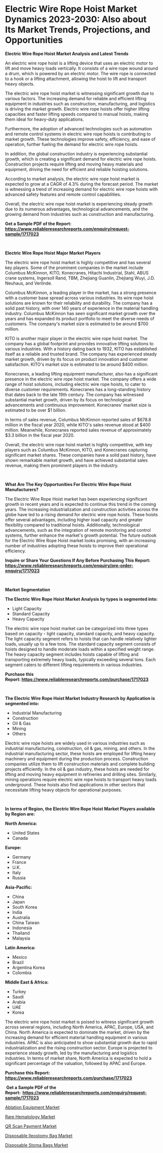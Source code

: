 <p><h1>Electric Wire Rope Hoist Market Dynamics 2023-2030: Also about Its Market Trends, Projections, and Opportunities</h1></p><p><strong>Electric Wire Rope Hoist Market Analysis and Latest Trends</strong></p>
<p><p>An electric wire rope hoist is a lifting device that uses an electric motor to lift and move heavy loads vertically. It consists of a wire rope wound around a drum, which is powered by an electric motor. The wire rope is connected to a hook or a lifting attachment, allowing the hoist to lift and transport heavy objects.</p><p>The electric wire rope hoist market is witnessing significant growth due to various factors. The increasing demand for reliable and efficient lifting equipment in industries such as construction, manufacturing, and logistics is driving the market growth. Electric wire rope hoists offer higher lifting capacities and faster lifting speeds compared to manual hoists, making them ideal for heavy-duty applications.</p><p>Furthermore, the adoption of advanced technologies such as automation and remote control systems in electric wire rope hoists is contributing to market growth. These technologies improve safety, efficiency, and ease of operation, further fueling the demand for electric wire rope hoists.</p><p>In addition, the global construction industry is experiencing substantial growth, which is creating a significant demand for electric wire rope hoists. Construction projects require lifting and moving heavy materials and equipment, driving the need for efficient and reliable hoisting solutions.</p><p>According to market analysis, the electric wire rope hoist market is expected to grow at a CAGR of 4.3% during the forecast period. The market is witnessing a trend of increasing demand for electric wire rope hoists with advanced safety features and remote control capabilities.</p><p>Overall, the electric wire rope hoist market is experiencing steady growth due to its numerous advantages, technological advancements, and the growing demand from industries such as construction and manufacturing.</p></p>
<p><strong>Get a Sample PDF of the Report:&nbsp; <a href="https://www.reliableresearchreports.com/enquiry/request-sample/1717023">https://www.reliableresearchreports.com/enquiry/request-sample/1717023</a></strong></p>
<p>&nbsp;</p>
<p><strong>Electric Wire Rope Hoist Major Market Players</strong></p>
<p><p>The electric wire rope hoist market is highly competitive and has several key players. Some of the prominent companies in the market include Columbus McKinnon, KITO, Konecranes, Hitachi Industrial, Stahl, ABUS crane systems, Ingersoll Rand, TBM, Zhejiang Guanlin, Zhejiang Wuyi, J.D. Neuhaus, and Verlinde.</p><p>Columbus McKinnon, a leading player in the market, has a strong presence with a customer base spread across various industries. Its wire rope hoist solutions are known for their reliability and durability. The company has a solid past history, with over 140 years of experience in the material handling industry. Columbus McKinnon has seen significant market growth over the years and has expanded its product portfolio to meet the diverse needs of customers. The company's market size is estimated to be around $700 million.</p><p>KITO is another major player in the electric wire rope hoist market. The company has a global footprint and provides innovative lifting solutions to various industries. With a history dating back to 1932, KITO has established itself as a reliable and trusted brand. The company has experienced steady market growth, driven by its focus on product innovation and customer satisfaction. KITO's market size is estimated to be around $400 million.</p><p>Konecranes, a leading lifting equipment manufacturer, also has a significant presence in the electric wire rope hoist market. The company offers a wide range of hoist solutions, including electric wire rope hoists, to cater to diverse customer requirements. Konecranes has a long-standing history that dates back to the late 19th century. The company has witnessed substantial market growth, driven by its focus on technological advancements and continuous improvement. Konecranes' market size is estimated to be over $1 billion.</p><p>In terms of sales revenue, Columbus McKinnon reported sales of $678.8 million in the fiscal year 2020, while KITO's sales revenue stood at $400 million. Meanwhile, Konecranes reported sales revenue of approximately $3.3 billion in the fiscal year 2020.</p><p>Overall, the electric wire rope hoist market is highly competitive, with key players such as Columbus McKinnon, KITO, and Konecranes capturing significant market shares. These companies have a solid past history, have shown remarkable market growth, and have achieved substantial sales revenue, making them prominent players in the industry.</p></p>
<p>&nbsp;</p>
<p><strong>What Are The Key Opportunities For Electric Wire Rope Hoist Manufacturers?</strong></p>
<p><p>The Electric Wire Rope Hoist market has been experiencing significant growth in recent years and is expected to continue this trend in the coming years. The increasing industrialization and construction activities across the globe have led to a rising demand for electric wire rope hoists. These hoists offer several advantages, including higher load capacity and greater flexibility compared to traditional hoists. Additionally, technological advancements, such as the integration of remote monitoring and control systems, further enhance the market's growth potential. The future outlook for the Electric Wire Rope Hoist market looks promising, with an increasing number of industries adopting these hoists to improve their operational efficiency.</p></p>
<p><strong>Inquire or Share Your Questions If Any Before Purchasing This Report: <a href="https://www.reliableresearchreports.com/enquiry/pre-order-enquiry/1717023">https://www.reliableresearchreports.com/enquiry/pre-order-enquiry/1717023</a></strong></p>
<p>&nbsp;</p>
<p><strong>Market Segmentation</strong></p>
<p><strong>The Electric Wire Rope Hoist Market Analysis by types is segmented into:</strong></p>
<p><ul><li>Light Capacity</li><li>Standard Capacity</li><li>Heavy Capacity</li></ul></p>
<p><p>The electric wire rope hoist market can be categorized into three types based on capacity - light capacity, standard capacity, and heavy capacity. The light capacity segment refers to hoists that can handle relatively lighter loads, usually up to a few tons. The standard capacity segment consists of hoists designed to handle moderate loads within a specified weight range. The heavy capacity segment includes hoists capable of lifting and transporting extremely heavy loads, typically exceeding several tons. Each segment caters to different lifting requirements in various industries.</p></p>
<p><strong>Purchase this Report:&nbsp;<a href="https://www.reliableresearchreports.com/purchase/1717023">https://www.reliableresearchreports.com/purchase/1717023</a></strong></p>
<p>&nbsp;</p>
<p><strong>The Electric Wire Rope Hoist Market Industry Research by Application is segmented into:</strong></p>
<p><ul><li>Industrial Manufacturing</li><li>Construction</li><li>Oil & Gas</li><li>Mining</li><li>Others</li></ul></p>
<p><p>Electric wire rope hoists are widely used in various industries such as industrial manufacturing, construction, oil & gas, mining, and others. In the industrial manufacturing sector, these hoists are employed for lifting heavy machinery and equipment during the production process. Construction companies utilize them to lift construction materials and complete building projects efficiently. In the oil & gas industry, these hoists are needed for lifting and moving heavy equipment in refineries and drilling sites. Similarly, mining operations require electric wire rope hoists to transport heavy loads underground. These hoists also find applications in other sectors that necessitate lifting heavy objects for operational purposes.</p></p>
<p>&nbsp;</p>
<p><strong>In terms of Region, the Electric Wire Rope Hoist Market Players available by Region are:</strong></p>
<p>
    <p> <strong> North America: </strong>
        <ul>
            <li>United States</li>
            <li>Canada</li>
        </ul>
        </p> 
    <p> <strong> Europe: </strong>
        <ul>
            <li>Germany</li>
            <li>France</li>
            <li>U.K.</li>
            <li>Italy</li>
            <li>Russia</li>
        </ul>
        </p> 
    <p> <strong> Asia-Pacific: </strong>
        <ul>
            <li>China</li>
            <li>Japan</li>
            <li>South Korea</li>
            <li>India</li>
            <li>Australia</li>
            <li>China Taiwan</li>
            <li>Indonesia</li>
            <li>Thailand</li>
            <li>Malaysia</li>
        </ul>
        </p> 
    <p> <strong> Latin America: </strong>
        <ul>
            <li>Mexico</li>
            <li>Brazil</li>
            <li>Argentina Korea</li>
            <li>Colombia</li>
        </ul>
        </p> 
    <p> <strong> Middle East & Africa: </strong>
        <ul>
            <li>Turkey</li>
            <li>Saudi</li>
            <li>Arabia</li>
            <li>UAE</li>
            <li>Korea</li>
        </ul>
    </p>
    </p>
<p><p>The electric wire rope hoist market is poised to witness significant growth across several regions, including North America, APAC, Europe, USA, and China. North America is expected to dominate the market, driven by the increasing demand for efficient material handling equipment in various industries. APAC is also anticipated to show substantial growth due to rapid industrialization and the rising construction sector. Europe is projected to experience steady growth, led by the manufacturing and logistics industries. In terms of market share, North America is expected to hold a significant percentage of the valuation, followed by APAC and Europe.</p></p>
<p><strong>Purchase this Report: <a href="https://www.reliableresearchreports.com/purchase/1717023">https://www.reliableresearchreports.com/purchase/1717023</a></strong></p>
<p>&nbsp;<strong>Get a Sample PDF of the Report:&nbsp;&nbsp;<a href="https://www.reliableresearchreports.com/enquiry/request-sample/1717023">https://www.reliableresearchreports.com/enquiry/request-sample/1717023</a></strong></p>
<p><strong></strong></p>
<p><p><a href="https://www.linkedin.com/pulse/ablation-equipment-market-research-report-provides-thorough-l5wnf/">Ablation Equipment Market</a></p><p><a href="https://www.linkedin.com/pulse/rare-hematology-market-insights-players-forecast-till-2030-rafjf/">Rare Hematology Market</a></p><p><a href="https://medium.com/@noise.asset.organ/qr-scan-payment-market-research-report-its-history-and-forecast-2023-to-2030-c50fdb38b89e">QR Scan Payment Market</a></p><p><a href="https://github.com/prosalinda88/Market-Research-Report-List-1/blob/main/disposable-ileostomy-bag-market.md">Disposable Ileostomy Bag Market</a></p><p><a href="https://github.com/amae102299/Market-Research-Report-List-1/blob/main/disposable-stoma-bags-market.md">Disposable Stoma Bags Market</a></p></p>